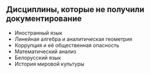 ## Дисциплины, которые не получили документирование

- Иностранный язык
- Линейная алгебра и аналитическая геометрия
- Коррупция и её общественная опасность
- Математический анализ
- Белорусский язык
- История мировой культуры
